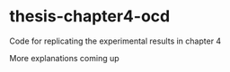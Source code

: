 # thesis-chapter4-ocd
Code for replicating the experimental results in chapter 4

More explanations coming up

